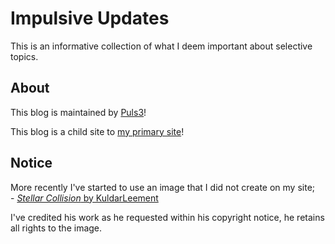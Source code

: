 # Impulsive Updates

This is an informative collection of what I deem important about selective topics.

## About

This blog is maintained by [Puls3](https://github.com/xPuls3/)!

This blog is a child site to [my primary site](https://xpuls3.github.io/)!

## Notice

More recently I've started to use an image that I did not create on my site;
<br>\- [*Stellar Collision* by KuldarLeement](https://www.deviantart.com/kuldarleement/art/Stellar-collision-397866757)

I've credited his work as he requested within his copyright notice, he retains all rights to the image.
